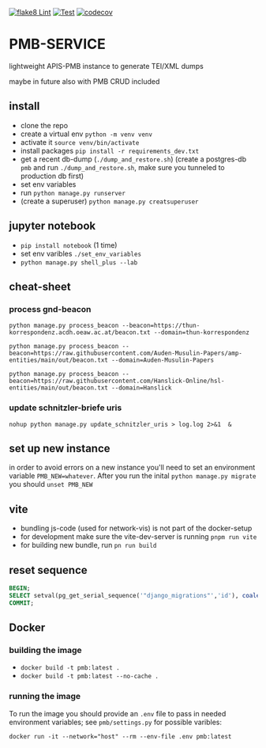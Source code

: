 [![flake8 Lint](https://github.com/arthur-schnitzler/pmb-service/actions/workflows/lint.yml/badge.svg)](https://github.com/arthur-schnitzler/pmb-service/actions/workflows/lint.yml)
[![Test](https://github.com/arthur-schnitzler/pmb-service/actions/workflows/test.yml/badge.svg)](https://github.com/arthur-schnitzler/pmb-service/actions/workflows/test.yml)
[![codecov](https://codecov.io/gh/arthur-schnitzler/pmb-service/graph/badge.svg?token=P98WIT0K84)](https://codecov.io/gh/arthur-schnitzler/pmb-service)

# PMB-SERVICE

lightweight APIS-PMB instance to generate TEI/XML dumps

maybe in future also with PMB CRUD included

## install

* clone the repo
* create a virtual env `python -m venv venv`
* activate it `source venv/bin/activate`
* install packages `pip install -r requirements_dev.txt`
* get a recent db-dump (`./dump_and_restore.sh`) (create a postgres-db `pmb` and run `./dump_and_restore.sh`, make sure you tunneled to production db first)
* set env variables
* run `python manage.py runserver`
* (create a superuser) `python manage.py creatsuperuser`



## jupyter notebook
* `pip install notebook` (1 time)
* set env varibles `./set_env_variables`
* `python manage.py shell_plus --lab`


## cheat-sheet

### process gnd-beacon

`python manage.py process_beacon --beacon=https://thun-korrespondenz.acdh.oeaw.ac.at/beacon.txt --domain=thun-korrespondenz`

`python manage.py process_beacon --beacon=https://raw.githubusercontent.com/Auden-Musulin-Papers/amp-entities/main/out/beacon.txt --domain=Auden-Musulin-Papers`

`python manage.py process_beacon --beacon=https://raw.githubusercontent.com/Hanslick-Online/hsl-entities/main/out/beacon.txt --domain=Hanslick`

### update schnitzler-briefe uris

```shell
nohup python manage.py update_schnitzler_uris > log.log 2>&1  &
```

## set up new instance

in order to avoid errors on a new instance you'll need to set an environment variable `PMB_NEW=whatever`. After you run the inital `python manage.py migrate` you should `unset PMB_NEW`


## vite

* bundling js-code (used for network-vis) is not part of the docker-setup
* for development make sure the vite-dev-server is running `pnpm run vite`
* for building new bundle, run `pn run build`


## reset sequence 
```SQL
BEGIN; 
SELECT setval(pg_get_serial_sequence('"django_migrations"','id'), coalesce(max("id"), 1), max("id") IS NOT null) FROM "django_migrations";
COMMIT;
```


## Docker

### building the image

* `docker build -t pmb:latest .`
* `docker build -t pmb:latest --no-cache .`

### running the image

To run the image you should provide an `.env` file to pass in needed environment variables; see `pmb/settings.py` for possible varibles:

`docker run -it --network="host" --rm --env-file .env pmb:latest`